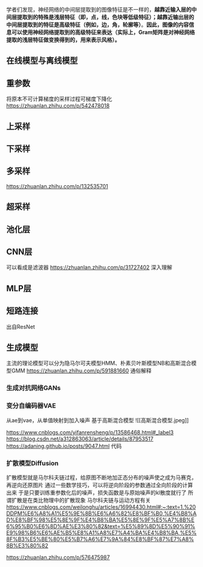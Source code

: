 学者们发现，神经网络的中间层提取到的图像特征是不一样的，**越靠近输入层的中间层提取到的特殊是浅层特征（即，点，线，色块等低级特征）；越靠近输出层的中间层提取到的特征是高级特征（例如，边，角，轮廓等）**。**因此，图像的内容信息可以使用神经网络提取到的高级特征来表达（实际上，Gram矩阵是对神经网络提取的浅层特征做变换得到的，用来表示风格）。**
## 在线模型与离线模型
## 重参数
将原本不可计算梯度的采样过程可梯度下降化
https://zhuanlan.zhihu.com/p/542478018
## 上采样

## 下采样


## 多采样
https://zhuanlan.zhihu.com/p/132535701


## 超采样

## 池化层

## CNN层

可以看成是滤波器
https://zhuanlan.zhihu.com/p/31727402 深入理解

## MLP层

## 短路连接
出自ResNet

## 生成模型
主流的理论模型可以分为隐马尔可夫模型HMM、朴素贝叶斯模型NB和高斯混合模型GMM
https://zhuanlan.zhihu.com/p/591881660 通俗解释
### 生成对抗网络GANs

### 变分自编码器VAE
从ae到vae，从单值映射到加入噪声
基于高斯混合模型
![[高斯混合模型.jpeg]]

https://www.cnblogs.com/yifanrensheng/p/13586468.html#_label3
https://blog.csdn.net/a312863063/article/details/87953517
https://adaning.github.io/posts/9047.html 代码

### 扩散模型Diffusion
扩散模型就是马尔科夫链过程，给原图不断地加正态分布的噪声使之成为马赛克，再逆向还原图片
通过一些数学技巧，可以将逆向阶段的参数通过全向阶段的计算出来
于是只要训练重参数化后的噪声，损失函数是与原始噪声的kl散度就行了
所谓扩散是在类比物理中的扩散现象
马尔科夫链与运动方程有关
https://www.cnblogs.com/weilonghu/articles/16994430.html#:~:text=1.%20DDPM%E6%A8%A1%E5%9E%8B%E6%A6%82%E8%BF%B0,%E4%B8%AD%E8%BF%98%E5%8E%9F%E4%B8%BA%E5%8E%9F%E5%A7%8B%E6%95%B0%E6%8D%AE%E3%80%82&text=%E5%89%8D%E5%90%91%E9%98%B6%E6%AE%B5%E8%A1%A8%E7%A4%BA%E4%B8%BA,%E5%8F%B3%E5%BE%80%E5%B7%A6%E7%9A%84%E8%BF%87%E7%A8%8B%E3%80%82

https://zhuanlan.zhihu.com/p/576475987